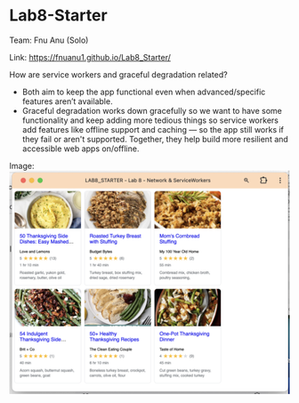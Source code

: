 # Lab8-Starter
Team: Fnu Anu (Solo)

Link: https://fnuanu1.github.io/Lab8_Starter/

How are service workers and graceful degradation related?
- Both aim to keep the app functional even when advanced/specific features aren’t available.
- Graceful degradation works down gracefully so we want to have some functionality and keep adding more tedious things so service workers add features like offline support and caching — so the app still works if they fail or aren't supported. Together, they help build more resilient and accessible web apps on/offline.

Image: ![](pwa.png)
